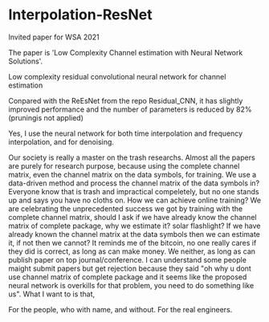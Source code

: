 # Interpolation-ResNet
Invited paper for WSA 2021

The paper is 'Low Complexity Channel estimation with Neural Network Solutions'.

Low complexity residual convolutional neural network for channel estimation

Conpared with the ReEsNet from the repo Residual_CNN, it has slightly improved performance and the number of parameters is reduced by 82% (pruningis not applied)

Yes, I use the neural network for both time interpolation and frequency interpolation, and for denoising.

Our society is really a master on the trash researchs. Almost all the papers are purely for research purpose, because using the complete channel matrix, even the channel matrix on the data symbols, for training. We use a data-driven method and process the channel matrix of the data symbols in? Everyone know that is trash and impractical compeletely, but no one stands up and says you have no cloths on. How we can achieve online training? We are celebrating the unprecedented success we got by training with the complete channel matrix, should I ask if we have already know the channel matrix of complete package, why we estimate it? solar flashlight? If we have already known the channel matrix at the data symbols then we can estimate it, if not then we cannot? It reminds me of the bitcoin, no one really cares if they did is correct, as long as can make money. We neither, as long as can publish paper on top journal/conference. I can understand some people maight submit papers but get rejection because they said "oh why u dont use channel matrix of complete package and it seems like the proposed neural network is overkills for that problem, you need to do something like us". What I want to is that,

For the people, who with name, and without. For the real engineers.
